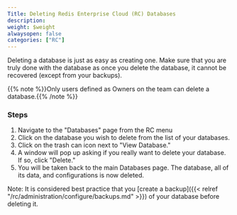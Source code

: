 ```yaml
---
Title: Deleting Redis Enterprise Cloud (RC) Databases
description: 
weight: $weight
alwaysopen: false
categories: ["RC"]
---
```

Deleting a database is just as easy as creating one. Make sure that you
are truly done with the database as once you delete the database, it
cannot be recovered (except from your backups).

{{% note %}}Only users defined as Owners on the team can delete a database.{{% /note %}}

### Steps

1. Navigate to the "Databases" page from the RC menu
1. Click on the database you wish to delete from the list of your
    databases.
1. Click on the trash can icon next to "View Database."
1. A window will pop up asking if you really want to delete your
    database. If so, click "Delete."
1. You will be taken back to the main Databases page. The database, all
    of its data, and configurations is now deleted.

Note: It is considered best practice that you [create a
backup]({{< relref "/rc/administration/configure/backups.md" >}}) of your
database before deleting it.
